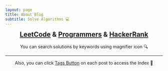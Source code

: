 ```yaml
---
layout: page
title: About Blog
subtitle: Solve Algorithms 💻
---
```


<div style = "text-align: center">
<div style = "font-weight: bold; font-size: 1.5em">
<a href="https://leetcode.com/">LeetCode</a> & 
<a href="https://programmers.co.kr/">Programmers</a> & 
<a href="https://www.hackerrank.com/">HackerRank</a>
</div>
<br>
You can search solutions by keywords using magnifier icon 🔍<br>

<HR>
 
Also, you can click <a href="https://won4885.github.io/tags">Tags Button</a> on each post to access the Index 📄

</div>
